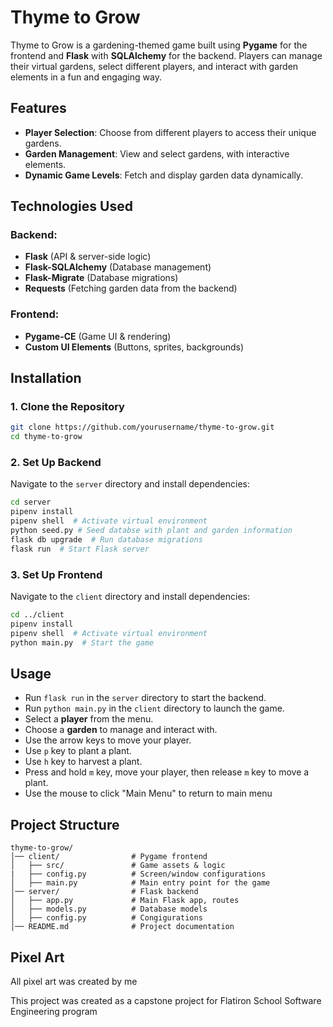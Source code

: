 # Thyme to Grow

Thyme to Grow is a gardening-themed game built using **Pygame** for the frontend and **Flask** with **SQLAlchemy** for the backend. Players can manage their virtual gardens, select different players, and interact with garden elements in a fun and engaging way.

## Features
- **Player Selection**: Choose from different players to access their unique gardens.
- **Garden Management**: View and select gardens, with interactive elements.
- **Dynamic Game Levels**: Fetch and display garden data dynamically.

## Technologies Used
### Backend:
- **Flask** (API & server-side logic)
- **Flask-SQLAlchemy** (Database management)
- **Flask-Migrate** (Database migrations)
- **Requests** (Fetching garden data from the backend)

### Frontend:
- **Pygame-CE** (Game UI & rendering)
- **Custom UI Elements** (Buttons, sprites, backgrounds)

## Installation
### 1. Clone the Repository
```sh
git clone https://github.com/yourusername/thyme-to-grow.git
cd thyme-to-grow
```

### 2. Set Up Backend
Navigate to the `server` directory and install dependencies:
```sh
cd server
pipenv install
pipenv shell  # Activate virtual environment
python seed.py # Seed databse with plant and garden information
flask db upgrade  # Run database migrations
flask run  # Start Flask server
```

### 3. Set Up Frontend
Navigate to the `client` directory and install dependencies:
```sh
cd ../client
pipenv install
pipenv shell  # Activate virtual environment
python main.py  # Start the game
```

## Usage
- Run `flask run` in the `server` directory to start the backend.
- Run `python main.py` in the `client` directory to launch the game.
- Select a **player** from the menu.
- Choose a **garden** to manage and interact with.
- Use the arrow keys to move your player.
- Use `p` key to plant a plant.
- Use `h` key to harvest a plant.
- Press and hold `m` key, move your player, then release `m` key to move a plant.
- Use the mouse to click "Main Menu" to return to main menu

## Project Structure
```
thyme-to-grow/
│── client/                # Pygame frontend
│   ├── src/               # Game assets & logic
|   ├── config.py          # Screen/window configurations 
│   ├── main.py            # Main entry point for the game
│── server/                # Flask backend
│   ├── app.py             # Main Flask app, routes
│   ├── models.py          # Database models
│   ├── config.py          # Congigurations
│── README.md              # Project documentation
```


## Pixel Art
All pixel art was created by me

This project was created as a capstone project for 
Flatiron School Software Engineering program 


